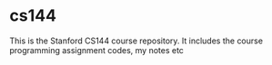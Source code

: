 # cs144
This is the Stanford CS144 course repository. It includes the course programming assignment codes, my notes etc
